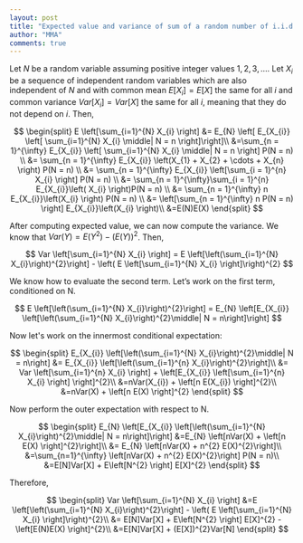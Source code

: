 ```yaml
---
layout: post
title: "Expected value and variance of sum of a random number of i.i.d. random variables"
author: "MMA"
comments: true
---
```


Let $N$ be a random variable assuming positive integer values $1, 2, 3, \dots$. Let $X_{i}$ be a sequence of independent random variables which are also independent of $N$ and with common mean $E[X_{i}] = E[X]$ the same for all $i$ and common variance $Var[X_{i}] = Var[X]$ the same for all $i$, meaning that they do not depend on $i$. Then,

$$
\begin{split}
E \left[\sum_{i=1}^{N} X_{i}   \right] &= E_{N} \left[ E_{X_{i}} \left[ \sum_{i=1}^{N} X_{i} \middle| N = n \right]\right]\\
&=\sum_{n = 1}^{\infty} E_{X_{i}} \left[ \sum_{i=1}^{N} X_{i} \middle| N = n \right] P(N = n) \\
&= \sum_{n = 1}^{\infty} E_{X_{i}} \left(X_{1} + X_{2} + \cdots + X_{n} \right) P(N = n) \\
&= \sum_{n = 1}^{\infty} E_{X_{i}} \left[\sum_{i = 1}^{n} X_{i} \right] P(N = n) \\
&=  \sum_{n = 1}^{\infty}\sum_{i = 1}^{n} E_{X_{i}}\left( X_{i} \right)P(N = n) \\
&= \sum_{n = 1}^{\infty} n E_{X_{i}}\left(X_{i} \right) P(N = n) \\
&= \left[\sum_{n = 1}^{\infty} n  P(N = n) \right] E_{X_{i}}\left(X_{i} \right)\\
&=E(N)E(X)
\end{split}
$$

After computing expected value, we can now compute the variance. We know that $Var(Y) = E(Y^{2}) - (E(Y))^{2}$. Then,

$$
Var \left[\sum_{i=1}^{N} X_{i} \right] = E \left[\left(\sum_{i=1}^{N} X_{i}\right)^{2}\right] - \left( E \left[\sum_{i=1}^{N} X_{i}   \right]\right)^{2}
$$

We know how to evaluate the second term. Let’s work on the first term, conditioned on N.

$$
E \left[\left(\sum_{i=1}^{N} X_{i}\right)^{2}\right] =  E_{N} \left[E_{X_{i}} \left[\left(\sum_{i=1}^{N} X_{i}\right)^{2}\middle| N = n\right]\right]
$$

Now let's work on the innermost conditional expectation:

$$
\begin{split}
E_{X_{i}} \left[\left(\sum_{i=1}^{N} X_{i}\right)^{2}\middle| N = n\right] &= E_{X_{i}} \left[\left(\sum_{i=1}^{n} X_{i}\right)^{2}\right]\\
&= Var \left[\sum_{i=1}^{n} X_{i} \right] + \left[E_{X_{i}} \left[\sum_{i=1}^{n} X_{i} \right]  \right]^{2}\\
&=nVar(X_{i}) + \left[n E(X_{i}) \right]^{2}\\
&=nVar(X) + \left[n E(X) \right]^{2}
\end{split}
$$

Now perform the outer expectation with respect to N.

$$
\begin{split}
E_{N} \left[E_{X_{i}} \left[\left(\sum_{i=1}^{N} X_{i}\right)^{2}\middle| N = n\right]\right] &=E_{N} \left[nVar(X) + \left[n E(X) \right]^{2}\right]\\
&= E_{N} \left[nVar(X) + n^{2} E(X)^{2}\right]\\
&=\sum_{n=1}^{\infty} \left[nVar(X) + n^{2} E(X)^{2}\right] P(N = n)\\
&=E[N]Var[X] + E\left[N^{2} \right] E[X]^{2}
\end{split}
$$

Therefore,

$$
\begin{split}
Var \left[\sum_{i=1}^{N} X_{i} \right]  &=E \left[\left(\sum_{i=1}^{N} X_{i}\right)^{2}\right] - \left( E \left[\sum_{i=1}^{N} X_{i}   \right]\right)^{2}\\
&= E[N]Var[X] + E\left[N^{2} \right] E[X]^{2} - \left[E(N)E(X) \right]^{2}\\
&=E[N]Var[X] + (E[X])^{2}Var[N]
\end{split}
$$
